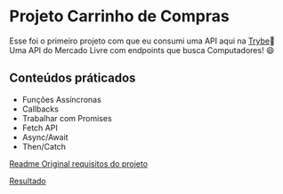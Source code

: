 # Projeto Carrinho de Compras

Esse foi o primeiro projeto com que eu consumi uma API aqui na [Trybe](https://www.betrybe.com/):rocket:\
Uma API do Mercado Livre com endpoints que busca Computadores! :smile:

## Conteúdos práticados

- Funções Assíncronas
- Callbacks
- Trabalhar com Promises
- Fetch API
- Async/Await
- Then/Catch

[Readme Original requisitos do projeto](https://github.com/lucasquearis/project-shopping-cart/blob/master/readmeOriginalProject.md)

[Resultado](https://lucasquearis.github.io/shoppingcart/)
